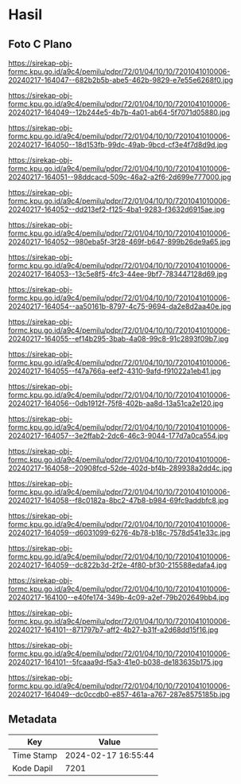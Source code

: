 # Hasil

## Foto C Plano

https://sirekap-obj-formc.kpu.go.id/a9c4/pemilu/pdpr/72/01/04/10/10/7201041010006-20240217-164047--682b2b5b-abe5-462b-9829-e7e55e6268f0.jpg

https://sirekap-obj-formc.kpu.go.id/a9c4/pemilu/pdpr/72/01/04/10/10/7201041010006-20240217-164049--12b244e5-4b7b-4a01-ab64-5f7071d05880.jpg

https://sirekap-obj-formc.kpu.go.id/a9c4/pemilu/pdpr/72/01/04/10/10/7201041010006-20240217-164050--18d153fb-99dc-49ab-9bcd-cf3e4f7d8d9d.jpg

https://sirekap-obj-formc.kpu.go.id/a9c4/pemilu/pdpr/72/01/04/10/10/7201041010006-20240217-164051--98ddcacd-509c-46a2-a2f6-2d699e777000.jpg

https://sirekap-obj-formc.kpu.go.id/a9c4/pemilu/pdpr/72/01/04/10/10/7201041010006-20240217-164052--dd213ef2-f125-4ba1-9283-f3632d6915ae.jpg

https://sirekap-obj-formc.kpu.go.id/a9c4/pemilu/pdpr/72/01/04/10/10/7201041010006-20240217-164052--980eba5f-3f28-469f-b647-899b26de9a65.jpg

https://sirekap-obj-formc.kpu.go.id/a9c4/pemilu/pdpr/72/01/04/10/10/7201041010006-20240217-164053--13c5e8f5-4fc3-44ee-9bf7-783447128d69.jpg

https://sirekap-obj-formc.kpu.go.id/a9c4/pemilu/pdpr/72/01/04/10/10/7201041010006-20240217-164054--aa50161b-8797-4c75-9694-da2e8d2aa40e.jpg

https://sirekap-obj-formc.kpu.go.id/a9c4/pemilu/pdpr/72/01/04/10/10/7201041010006-20240217-164055--ef14b295-3bab-4a08-99c8-91c2893f09b7.jpg

https://sirekap-obj-formc.kpu.go.id/a9c4/pemilu/pdpr/72/01/04/10/10/7201041010006-20240217-164055--f47a766a-eef2-4310-9afd-f91022a1eb41.jpg

https://sirekap-obj-formc.kpu.go.id/a9c4/pemilu/pdpr/72/01/04/10/10/7201041010006-20240217-164056--0db1912f-75f8-402b-aa8d-13a51ca2e120.jpg

https://sirekap-obj-formc.kpu.go.id/a9c4/pemilu/pdpr/72/01/04/10/10/7201041010006-20240217-164057--3e2ffab2-2dc6-46c3-9044-177d7a0ca554.jpg

https://sirekap-obj-formc.kpu.go.id/a9c4/pemilu/pdpr/72/01/04/10/10/7201041010006-20240217-164058--20908fcd-52de-402d-bf4b-289938a2dd4c.jpg

https://sirekap-obj-formc.kpu.go.id/a9c4/pemilu/pdpr/72/01/04/10/10/7201041010006-20240217-164058--f8c0182a-8bc2-47b8-b984-69fc9addbfc8.jpg

https://sirekap-obj-formc.kpu.go.id/a9c4/pemilu/pdpr/72/01/04/10/10/7201041010006-20240217-164059--d6031099-6276-4b78-b18c-7578d541e33c.jpg

https://sirekap-obj-formc.kpu.go.id/a9c4/pemilu/pdpr/72/01/04/10/10/7201041010006-20240217-164059--dc822b3d-2f2e-4f80-bf30-215588edafa4.jpg

https://sirekap-obj-formc.kpu.go.id/a9c4/pemilu/pdpr/72/01/04/10/10/7201041010006-20240217-164100--e40fe174-349b-4c09-a2ef-79b202649bb4.jpg

https://sirekap-obj-formc.kpu.go.id/a9c4/pemilu/pdpr/72/01/04/10/10/7201041010006-20240217-164101--871797b7-aff2-4b27-b31f-a2d68dd15f16.jpg

https://sirekap-obj-formc.kpu.go.id/a9c4/pemilu/pdpr/72/01/04/10/10/7201041010006-20240217-164101--5fcaaa9d-f5a3-41e0-b038-de183635b175.jpg

https://sirekap-obj-formc.kpu.go.id/a9c4/pemilu/pdpr/72/01/04/10/10/7201041010006-20240217-164049--dc0ccdb0-e857-461a-a767-287e8575185b.jpg


## Metadata

| Key        | Value               |
| ---------- | ------------------- |
| Time Stamp | 2024-02-17 16:55:44 |
| Kode Dapil | 7201                |



